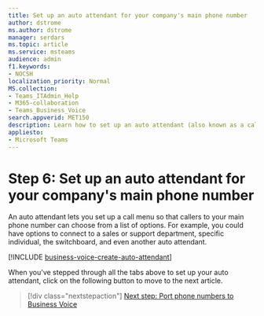 ```yaml
---
title: Set up an auto attendant for your company's main phone number
author: dstrome 
ms.author: dstrome
manager: serdars
ms.topic: article
ms.service: msteams
audience: admin
f1.keywords:
- NOCSH
localization_priority: Normal
MS.collection: 
- Teams_ITAdmin_Help
- M365-collaboration
- Teams_Business_Voice
search.appverid: MET150
description: Learn how to set up an auto attendant (also known as a call queue) Microsoft 365 Business Voice.
appliesto: 
- Microsoft Teams
---
```


# Step 6: Set up an auto attendant for your company's main phone number

An auto attendant lets you set up a call menu so that callers to your main phone number can choose from a list of options. For example, you could have options to connect to a sales or support department, specific individual, the switchboard, and even another auto attendant.

[!INCLUDE [business-voice-create-auto-attendant](../includes/business-voice-create-auto-attendant.md)]

When you've stepped through all the tabs above to set up your auto attendant, click on the following button to move to the next article.

> [!div class="nextstepaction"]
> [Next step: Port phone numbers to Business Voice](port-phone-numbers.md)
